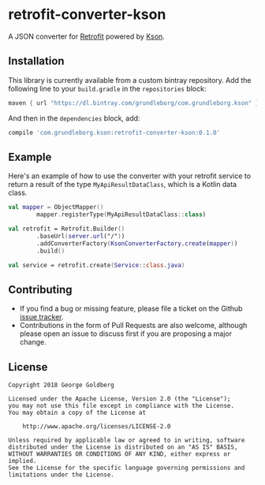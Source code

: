 retrofit-converter-kson
=======================

A JSON converter for [Retrofit](https://github.com/square/retrofit) powered by
[Kson](https://github.com/grundleborg/kson).

Installation
------------

This library is currently available from a custom bintray repository.
Add the following line to your `build.gradle` in the `repositories` block:

```groovy
maven { url "https://dl.bintray.com/grundleborg/com.grundleborg.kson" }
```

And then in the `dependencies` block, add:

```groovy
compile 'com.grundleborg.kson:retrofit-converter-kson:0.1.0'
```

Example
-------

Here's an example of how to use the converter with your retrofit service to return
a result of the type `MyApiResultDataClass`, which is a Kotlin data class.

```kotlin
val mapper = ObjectMapper()
        mapper.registerType(MyApiResultDataClass::class)

val retrofit = Retrofit.Builder()
        .baseUrl(server.url("/"))
        .addConverterFactory(KsonConverterFactory.create(mapper))
        .build()

val service = retrofit.create(Service::class.java)
```

Contributing
------------

* If you find a bug or missing feature, please file a ticket on the Github [issue tracker](https://github.com/grundleborg/retrofit-converter-kson/issues).
* Contributions in the form of Pull Requests are also welcome, although please open an issue to discuss first if you are proposing a major change.

License
-------

```
Copyright 2018 George Goldberg

Licensed under the Apache License, Version 2.0 (the "License");
you may not use this file except in compliance with the License.
You may obtain a copy of the License at

    http://www.apache.org/licenses/LICENSE-2.0

Unless required by applicable law or agreed to in writing, software
distributed under the License is distributed on an "AS IS" BASIS,
WITHOUT WARRANTIES OR CONDITIONS OF ANY KIND, either express or implied.
See the License for the specific language governing permissions and
limitations under the License.
```

